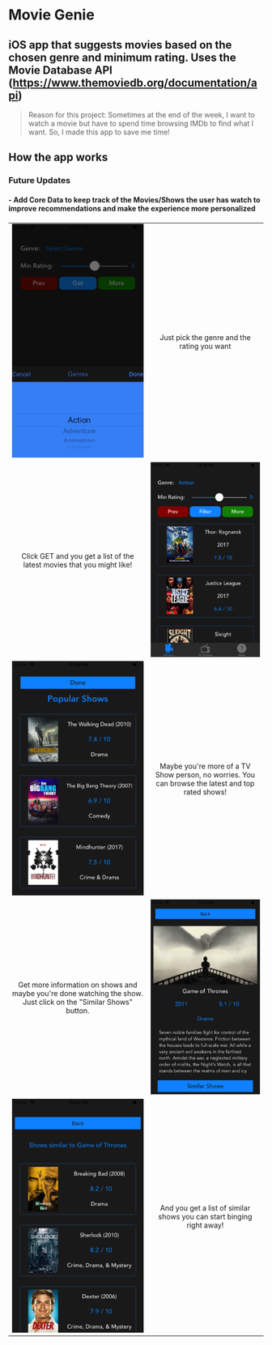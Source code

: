 # Movie Genie
## iOS app that suggests movies based on the chosen genre and minimum rating. Uses the Movie Database API (https://www.themoviedb.org/documentation/api) 

> Reason for this project:
> Sometimes at the end of the week, I want to watch a movie but have to spend time browsing IMDb to find what I want. So, I made this app to save me time!

## How the app works
<table style="width:100%">
  <tr>
    <td>
      <img src="https://github.com/mvish97/MovieSuggestor/blob/master/Movie%20Genie%20Media/2_Genre_Selection.png" width="400">
    </td>
    <td align="center">
      Just pick the genre and the rating you want
    </td>
  </tr>
  <tr>
    <td align="center">
      Click GET and you get a list of the latest movies that you might like!
    </td>
    <td>
      <img src="https://github.com/mvish97/MovieSuggestor/blob/master/Movie%20Genie%20Media/3_Movie_List.png" width="400">
    </td>
  </tr>
  <tr>
    <td>
      <img src="https://github.com/mvish97/MovieSuggestor/blob/master/Movie%20Genie%20Media/4_Popular_Shows.png" width="400">
    </td>
    <td align="center">
      Maybe you're more of a TV Show person, no worries. You can browse the latest and top rated shows!
    </td>
  </tr>
  <tr>
    <td align="center">
      Get more information on shows and maybe you're done watching the show. Just click on the "Similar Shows" button.
    </td>
    <td>
      <img src="https://github.com/mvish97/MovieSuggestor/blob/master/Movie%20Genie%20Media/5_Show_Info.png" width="400">
    </td>
  </tr>
  <tr>
    <td>
      <img src="https://github.com/mvish97/MovieSuggestor/blob/master/Movie%20Genie%20Media/6_Similar_Shows.png" width="400">
    </td>
    <td align="center">
      And you get a list of similar shows you can start binging right away!
    </td>
  </tr>
  
  ### Future Updates
  #### - Add Core Data to keep track of the Movies/Shows the user has watch to improve recommendations and make the experience more personalized
  ####
